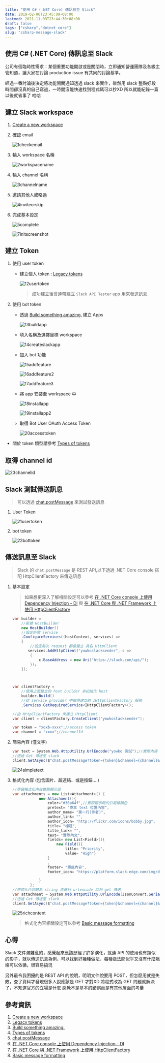 ```yaml
---
title: "使用 C# (.NET Core) 傳訊息至 Slack"
date: 2019-02-06T23:45:00+08:00
lastmod: 2021-11-03T23:44:30+08:00
draft: false
tags: ["csharp","dotnet core"]
slug: "csharp-message-slack"
---
```

## 使用 C# (.NET Core) 傳訊息至 Slack

公司有個臨時性需求：某個重要功能開啟或是關閉時，立即通知營運團隊及各級主管知道，讓大家在討論 production issue 有共同的討論基準。

經過一番討論後決定將功能開關通知透過 slack 來實作，雖然用 slack 整點好段時間卻沒真的自己寫過，一時間沒能快速找到程式碼可以抄XD  所以就能紀錄一篇以後就省事了  哈哈

## 建立 Slack workspace

1. [Create a new workspace](https://slack.com/get-started#create)
2. 確認 email

    ![1checkemail](https://user-images.githubusercontent.com/3851540/52357861-e600e480-2a71-11e9-91bc-99f3c17611dc.png)

3. 輸入 workspace 名稱

    ![2workspacename](https://user-images.githubusercontent.com/3851540/52357862-e600e480-2a71-11e9-8c56-6a0b74c94c9a.png)
4. 輸入 channel 名稱

    ![3channelname](https://user-images.githubusercontent.com/3851540/52357863-e600e480-2a71-11e9-96af-5ca9c106c555.png)
5. 邀請其他人或略過

    ![4inviteorskip](https://user-images.githubusercontent.com/3851540/52357864-e6997b00-2a71-11e9-9630-dd0a6fff991e.png)

6. 完成基本設定

    ![5complete](https://user-images.githubusercontent.com/3851540/52357867-e6997b00-2a71-11e9-8365-7f4828dcbcda.png)

    ![7initscreenshot](https://user-images.githubusercontent.com/3851540/52357868-e6997b00-2a71-11e9-99ff-5bd6ee5f385a.png)

## 建立 Token

1. 使用 user token

    - 建立個人 token : [Legacy tokens](https://api.slack.com/custom-integrations/legacy-tokens)

        ![12usertoken](https://user-images.githubusercontent.com/3851540/52357876-e8633e80-2a71-11e9-8135-cd5c317014dd.png)

        > 成功建立後會連帶建立 `Slack API Tester` app 用來發送訊息

2. 使用 bot token

    - 透過 [Build something amazing.](https://api.slack.com/apps) 建立 Apps

        ![13buildapp](https://user-images.githubusercontent.com/3851540/52357877-e8633e80-2a71-11e9-88a0-c7fad5ccd34a.png)

    - 填入名稱及選擇目標 workspace

        ![14createslackapp](https://user-images.githubusercontent.com/3851540/52357879-e8633e80-2a71-11e9-86ed-9fd84f8d456f.png)

    - 加入 bot 功能

        ![15addfeature](https://user-images.githubusercontent.com/3851540/52357881-e8fbd500-2a71-11e9-968b-6237d25d19b3.png)

        ![16addfeature2](https://user-images.githubusercontent.com/3851540/52357883-e8fbd500-2a71-11e9-9a16-ff12941892e6.png)

        ![17addfeature3](https://user-images.githubusercontent.com/3851540/52357884-e8fbd500-2a71-11e9-991f-b7dd8f6c5246.png)

    - 將 app 安裝至 workspace 中

        ![18installapp](https://user-images.githubusercontent.com/3851540/52357885-e9946b80-2a71-11e9-8c06-671980ef12b9.png)

        ![19installapp2](https://user-images.githubusercontent.com/3851540/52357886-e9946b80-2a71-11e9-9908-e8044d7da402.png)

    - 取得 Bot User OAuth Access Token

        ![20accesstoken](https://user-images.githubusercontent.com/3851540/52357887-ea2d0200-2a71-11e9-85b6-8b2442672d87.png)

- 關於 token 類型請參考 [Types of tokens](https://api.slack.com/docs/token-types)

## 取得 channel id

![23channelid](https://user-images.githubusercontent.com/3851540/52357892-eb5e2f00-2a71-11e9-80bf-4711d65a47c3.png)

## Slack 測試傳送訊息

> 可以透過 [chat.postMessage](https://api.slack.com/methods/chat.postMessage/test) 來測試發送訊息

1. User Token

    ![21usertoken](https://user-images.githubusercontent.com/3851540/52357889-ea2d0200-2a71-11e9-8310-bb6113c5d008.png)

2. bot token

    ![22bottoken](https://user-images.githubusercontent.com/3851540/52357890-eac59880-2a71-11e9-985e-41d4a3edf1a0.png)

## 傳送訊息至 Slack

> Slack 的 `chat.postMessage` 是 REST API,以下透過 .NET Core console 搭配 HttpClientFactory 來傳送訊息

1. 基本設定

    > 如果想更深入了解相關設定可以參考 [在 .NET Core console 上使用 Dependency Injection - DI](/dotnet-core-console-di/) 與 [在 .NET Core 與 .NET Framework 上使用 HttpClientFactory](/httpclientfactory-dotnet-core-dotnet-framework/)

    ```cs
    var builder =
        //新建 HostBuilder
        new HostBuilder()
        //設定所需 service
        .ConfigureServices((hostContext, services) =>
        {
            //設定每次 request 都會建立 具名 HttpClient
           services.AddHttpClient("yowkoslacksender", c =>
            {
                c.BaseAddress = new Uri("https://slack.com/api/");
            });
        });

  
    
    var clientFactory =
        //使用上面建立的 host builder 來初始化 host
        builder.Build()
        //從 service provider 中取得建立的 IHttpClientFactory 服務
        .Services.GetRequiredService<IHttpClientFactory>();

    //由 HttpClientFactory 來建立 HttpClient
    var client = clientFactory.CreateClient("yowkoslacksender");
    
    var token = "xoxb-xxxx";//access token
    var channel = "xxxx";//channelId
    ```

2. 簡易內容 (僅文字)

    ```cs
    var text = System.Web.HttpUtility.UrlEncode("yowko 測試");//實際內容
    //透過 Get 傳送至 slack
    client.GetAsync($"chat.postMessage?token={token}&channel={channel}&text={text}");
    ```

    ![24simpletext](https://user-images.githubusercontent.com/3851540/52357893-ebf6c580-2a71-11e9-8ded-a2ef63da492c.png)

3. 格式化內容 (包含圖片、超連結、或是按鈕....)

    ```cs
    //準備格式化內谷實際顯示值
    var attachments = new List<Attachment>() {
                new Attachment(){
                    color="#36a64f",//實際顯示時的引用線顏色
                    pretext= "原本 text 位置內容",
                    author_name= "第一行(作者)",
                    author_link= "",
                    author_icon= "http://flickr.com/icons/bobby.jpg",
                    title= "標題",
                    title_link= "",
                    text= "實際內文",
                    fields= new List<Field>(){
                        new Field(){
                            title= "Priority",
                            value= "High"}
                    }
                    ,
                    footer= "置底內容",
                    footer_icon= "https://platform.slack-edge.com/img/default_application_icon.png",

                }
            };
    //格式化內容轉為 string 再進行 urlencode 以利 get 傳送
    var attachment = System.Web.HttpUtility.UrlEncode(JsonConvert.SerializeObject(attachments));
    //透過 Get 傳送至 slack
    client.GetAsync($"chat.postMessage?token={token}&channel={channel}&attachments={attachment}");
    ```

    ![25richcontent](https://user-images.githubusercontent.com/3851540/52357894-ebf6c580-2a71-11e9-9779-48a26aca066c.png)

    > 格式化內容相關設定可以參考 [Basic message formatting](https://api.slack.com/docs/message-formatting)

## 心得

Slack 文件滿雜亂的，感覺起來應該歷經了許多演化，就連 API 的使用也有類似的影子，就以傳送訊息為例，可以找到好幾種做法，每種做法間似乎又沒有什麼脈絡可以依循，很容易搞混

另外最令我困擾的是 REST API 的說明，明明文件說要用 POST，但怎麼用就是失敗，查了資料才發現很多人說應該是 GET 才對XD  將程式改為 GET 問題就解決了，不知道官方的立場是什麼  感覺不是基本的錯誤而是有其他層面的考量  

## 參考資訊

1. [Create a new workspace](https://slack.com/get-started#create)
2. [Legacy tokens](https://api.slack.com/custom-integrations/legacy-tokens)
3. [Build something amazing.](https://api.slack.com/apps)
4. [Types of tokens](https://api.slack.com/docs/token-types)
5. [chat.postMessage](https://api.slack.com/methods/chat.postMessage/test)
6. [在 .NET Core console 上使用 Dependency Injection - DI](/dotnet-core-console-di/)
7. [在 .NET Core 與 .NET Framework 上使用 HttpClientFactory](/httpclientfactory-dotnet-core-dotnet-framework/)
8. [Basic message formatting](https://api.slack.com/docs/message-formatting)
